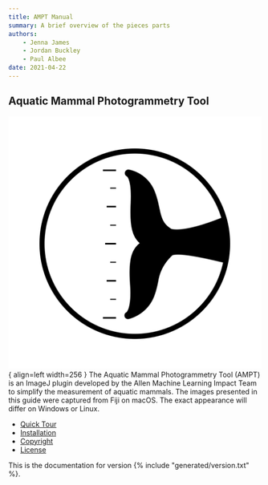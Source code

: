 ```yaml
---
title: AMPT Manual
summary: A brief overview of the pieces parts
authors:
    - Jenna James
    - Jordan Buckley
    - Paul Albee
date: 2021-04-22
---
```

## Aquatic Mammal Photogrammetry Tool

![Placeholder](assets/logo.svg){ align=left width=256 }
The Aquatic Mammal Photogrammetry Tool (AMPT) is an ImageJ plugin developed by the Allen Machine Learning Impact Team to simplify the measurement of aquatic mammals. The images presented in this guide were captured from Fiji on macOS. The exact appearance will differ on Windows or Linux.

* [Quick Tour](quick_tour.md)
* [Installation](installation.md)
* [Copyright](copyright.md)
* [License](license.md)

This is the documentation for version {% include "generated/version.txt" %}.
